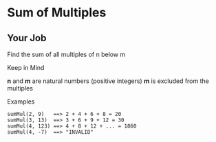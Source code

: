 # Sum of Multiples

## Your Job

Find the sum of all multiples of n below m

Keep in Mind

**n** and **m** are natural numbers (positive integers)
**m** is excluded from the multiples

Examples

    sumMul(2, 9)   ==> 2 + 4 + 6 + 8 = 20
    sumMul(3, 13)  ==> 3 + 6 + 9 + 12 = 30
    sumMul(4, 123) ==> 4 + 8 + 12 + ... = 1860
    sumMul(4, -7)  ==> "INVALID"